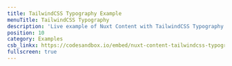 ```yaml
---
title: TailwindCSS Typography Example
menuTitle: TailwindCSS Typography
description: 'Live example of Nuxt Content with TailwindCSS Typography plugin on CodeSandbox.'
position: 10
category: Examples
csb_linkx: https://codesandbox.io/embed/nuxt-content-tailwindcss-typography-xq04z?hidenavigation=1&theme=dark
fullscreen: true
---
```


<code-sandbox :src="csb_linkx"></code-sandbox>
